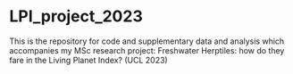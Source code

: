 # LPI_project_2023
This is the repository for code and supplementary data and analysis which accompanies my MSc research project: Freshwater Herptiles: how do they fare in the Living Planet Index? (UCL 2023)
